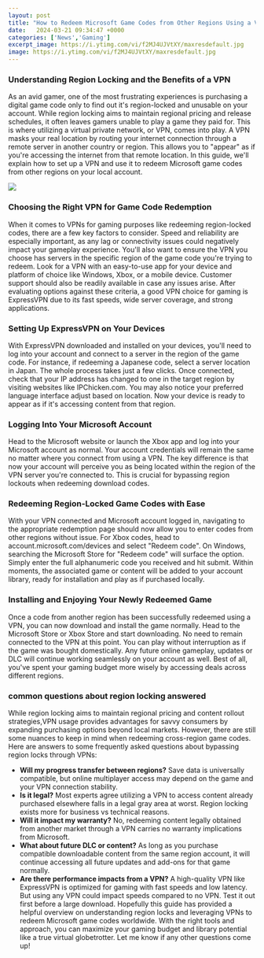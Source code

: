 ```yaml
---
layout: post
title: "How to Redeem Microsoft Game Codes from Other Regions Using a VPN"
date:   2024-03-21 09:34:47 +0000
categories: ['News','Gaming']
excerpt_image: https://i.ytimg.com/vi/f2MJ4UJVtXY/maxresdefault.jpg
image: https://i.ytimg.com/vi/f2MJ4UJVtXY/maxresdefault.jpg
---
```


### Understanding Region Locking and the Benefits of a VPN
As an avid gamer, one of the most frustrating experiences is purchasing a digital game code only to find out it's region-locked and unusable on your account. While region locking aims to maintain regional pricing and release schedules, it often leaves gamers unable to play a game they paid for. This is where utilizing a virtual private network, or VPN, comes into play. A VPN masks your real location by routing your internet connection through a remote server in another country or region. This allows you to "appear" as if you're accessing the internet from that remote location. In this guide, we'll explain how to set up a VPN and use it to redeem Microsoft game codes from other regions on your local account.

![](https://i.ytimg.com/vi/f2MJ4UJVtXY/maxresdefault.jpg)
### Choosing the Right VPN for Game Code Redemption 
When it comes to VPNs for gaming purposes like redeeming region-locked codes, there are a few key factors to consider. Speed and reliability are especially important, as any lag or connectivity issues could negatively impact your gameplay experience. You'll also want to ensure the VPN you choose has servers in the specific region of the game code you're trying to redeem. Look for a VPN with an easy-to-use app for your device and platform of choice like Windows, Xbox, or a mobile device. Customer support should also be readily available in case any issues arise. After evaluating options against these criteria, a good VPN choice for gaming is ExpressVPN due to its fast speeds, wide server coverage, and strong applications.
### Setting Up ExpressVPN on Your Devices
With ExpressVPN downloaded and installed on your devices, you'll need to log into your account and connect to a server in the region of the game code. For instance, if redeeming a Japanese code, select a server location in Japan. The whole process takes just a few clicks. Once connected, check that your IP address has changed to one in the target region by visiting websites like IPChicken.com. You may also notice your preferred language interface adjust based on location. Now your device is ready to appear as if it's accessing content from that region. 
### Logging Into Your Microsoft Account
Head to the Microsoft website or launch the Xbox app and log into your Microsoft account as normal. Your account credentials will remain the same no matter where you connect from using a VPN. The key difference is that now your account will perceive you as being located within the region of the VPN server you're connected to. This is crucial for bypassing region lockouts when redeeming download codes.
### Redeeming Region-Locked Game Codes with Ease
With your VPN connected and Microsoft account logged in, navigating to the appropriate redemption page should now allow you to enter codes from other regions without issue. For Xbox codes, head to account.microsoft.com/devices and select "Redeem code". On Windows, searching the Microsoft Store for "Redeem code" will surface the option. Simply enter the full alphanumeric code you received and hit submit. Within moments, the associated game or content will be added to your account library, ready for installation and play as if purchased locally.
### Installing and Enjoying Your Newly Redeemed Game
Once a code from another region has been successfully redeemed using a VPN, you can now download and install the game normally. Head to the Microsoft Store or Xbox Store and start downloading. No need to remain connected to the VPN at this point. You can play without interruption as if the game was bought domestically. Any future online gameplay, updates or DLC will continue working seamlessly on your account as well. Best of all, you've spent your gaming budget more wisely by accessing deals across different regions.
### common questions about region locking answered
While region locking aims to maintain regional pricing and content rollout strategies,VPN usage provides advantages for savvy consumers by expanding purchasing options beyond local markets. However, there are still some nuances to keep in mind when redeeming cross-region game codes. Here are answers to some frequently asked questions about bypassing region locks through VPNs:
- **Will my progress transfer between regions?** Save data is universally compatible, but online multiplayer access may depend on the game and your VPN connection stability.
- **Is it legal?** Most experts agree utilizing a VPN to access content already purchased elsewhere falls in a legal gray area at worst. Region locking exists more for business vs technical reasons. 
- **Will it impact my warranty?** No, redeeming content legally obtained from another market through a VPN carries no warranty implications from Microsoft.
- **What about future DLC or content?** As long as you purchase compatible downloadable content from the same region account, it will continue accessing all future updates and add-ons for that game normally. 
- **Are there performance impacts from a VPN?** A high-quality VPN like ExpressVPN is optimized for gaming with fast speeds and low latency. But using any VPN could impact speeds compared to no VPN. Test it out first before a large download.
Hopefully this guide has provided a helpful overview on understanding region locks and leveraging VPNs to redeem Microsoft game codes worldwide. With the right tools and approach, you can maximize your gaming budget and library potential like a true virtual globetrotter. Let me know if any other questions come up!